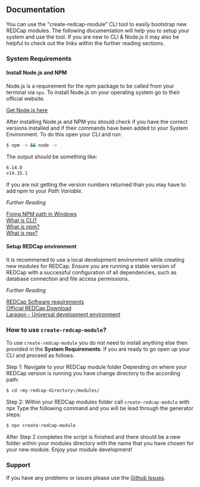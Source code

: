 ## Documentation

You can use the "create-redcap-module" CLI tool to easily bootstrap new REDCap modules. The following documentation will help you to setup your system and use the tool. If you are new to CLI & Node.js it may also be helpful to check out the links within the further reading sections.

### System Requirements

#### Install Node.js and NPM

Node.js is a requirement for the npm package to be called from your terminal via `npx`. To install Node.js on your operating system go to their official website. 

[Get Node.js here](https://nodejs.org/en/)

After installing Node.js and NPM you should check if you have the correct versions installed and if their commands have been added to your System Environment. To do this open your CLI and run:

```bash
$ npm -v && node -v
```

The output should be something like:
```bash
6.14.8
v14.15.1
```

If you are not getting the version numbers returned than you may have to add npm to your *Path Variable*.

*Further Reading*

[Fixing NPM path in Windows](https://stackoverflow.com/a/27864253/3127170)<br>
[What is CLI?](https://www.w3schools.com/whatis/whatis_cli.asp)<br>
[What is npm?](https://nodejs.org/en/knowledge/getting-started/npm/what-is-npm/)<br>
[What is npx?](https://medium.com/@maybekatz/introducing-npx-an-npm-package-runner-55f7d4bd282b)<br>

#### Setup REDCap environment

It is recommened to use a local development environment while creating new modules for REDCap. Ensure you are running a stable version of REDCap with a successful configuration of all dependencies, such as database connection and file access permissions. 


*Further Reading*

[REDCap Software requirements](https://projectredcap.org/software/requirements/)<br>
[Official REDCap Download](https://community.projectredcap.org/page/download.html)<br>
[Laragon - Universal development environment](https://github.com/leokhoa/laragon)<br>


### How to use `create-redcap-module`?
To use `create-redcap-module`  you do not need to install anything else then provided in the **System Requirements**. If you are ready to go open up your CLI and proceed as follows.

Step 1: Navigate to your REDCap module folder
Depending on where your REDCap version is running you have change directory to the according path:

```bash
$ cd <my-redcap-directory>/modules/
```

Step 2: Within your REDCap modules folder call `create-redcap-module` with npx
Type the following command and you will be lead through the generator steps:

```bash
$ npx create-redcap-module
```

After Step 2 completes the script is finished and there should be a new folder within your modules directory with the name that you have chosen for your new module.
Enjoy your module development!

### Support
If you have any problems or issues please use the [Github Issues](https://github.com/tertek/create-redcap-module/issues).
